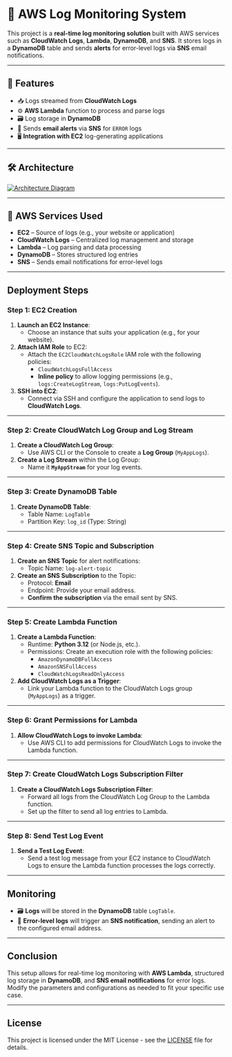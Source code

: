 # 🚀 AWS Log Monitoring System

This project is a **real-time log monitoring solution** built with AWS services such as **CloudWatch Logs**, **Lambda**, **DynamoDB**, and **SNS**. It stores logs in a **DynamoDB** table and sends **alerts** for error-level logs via **SNS** email notifications.

---

## 📌 Features

- 📥 Logs streamed from **CloudWatch Logs**
- ⚙️ **AWS Lambda** function to process and parse logs
- 🗃️ Log storage in **DynamoDB**
- 📧 Sends **email alerts** via **SNS** for `ERROR` logs
- 🖥️ **Integration with EC2** log-generating applications

---

## 🛠️ Architecture

[![Architecture Diagram](./images/architecture.png)](./images/architecture.png)


---

## 🧱 AWS Services Used

- **EC2** – Source of logs (e.g., your website or application)
- **CloudWatch Logs** – Centralized log management and storage
- **Lambda** – Log parsing and data processing
- **DynamoDB** – Stores structured log entries
- **SNS** – Sends email notifications for error-level logs

---

## Deployment Steps

### Step 1: EC2 Creation
1. **Launch an EC2 Instance**:
   - Choose an instance that suits your application (e.g., for your website).
2. **Attach IAM Role** to EC2:
   - Attach the `EC2CloudWatchLogsRole` IAM role with the following policies:
     - `CloudWatchLogsFullAccess`
     - **Inline policy** to allow logging permissions (e.g., `logs:CreateLogStream`, `logs:PutLogEvents`).
3. **SSH into EC2**:
   - Connect via SSH and configure the application to send logs to **CloudWatch Logs**.

---

### Step 2: Create CloudWatch Log Group and Log Stream
1. **Create a CloudWatch Log Group**: 
   - Use AWS CLI or the Console to create a **Log Group** (`MyAppLogs`).
2. **Create a Log Stream** within the Log Group:
   - Name it **`MyAppStream`** for your log events.

---

### Step 3: Create DynamoDB Table
1. **Create DynamoDB Table**:
   - Table Name: `LogTable`
   - Partition Key: `log_id` (Type: String)

---

### Step 4: Create SNS Topic and Subscription
1. **Create an SNS Topic** for alert notifications:
   - Topic Name: `log-alert-topic`
2. **Create an SNS Subscription** to the Topic:
   - Protocol: **Email**
   - Endpoint: Provide your email address.
   - **Confirm the subscription** via the email sent by SNS.

---

### Step 5: Create Lambda Function
1. **Create a Lambda Function**:
   - Runtime: **Python 3.12** (or Node.js, etc.).
   - Permissions: Create an execution role with the following policies:
     - `AmazonDynamoDBFullAccess`
     - `AmazonSNSFullAccess`
     - `CloudWatchLogsReadOnlyAccess`
2. **Add CloudWatch Logs as a Trigger**:
   - Link your Lambda function to the CloudWatch Logs group (`MyAppLogs`) as a trigger.

---

### Step 6: Grant Permissions for Lambda
1. **Allow CloudWatch Logs to invoke Lambda**:
   - Use AWS CLI to add permissions for CloudWatch Logs to invoke the Lambda function.

---

### Step 7: Create CloudWatch Logs Subscription Filter
1. **Create a CloudWatch Logs Subscription Filter**:
   - Forward all logs from the CloudWatch Log Group to the Lambda function.
   - Set up the filter to send all log entries to Lambda.

---

### Step 8: Send Test Log Event
1. **Send a Test Log Event**:
   - Send a test log message from your EC2 instance to CloudWatch Logs to ensure the Lambda function processes the logs correctly.

---

## Monitoring

- 🗃️ **Logs** will be stored in the **DynamoDB** table `LogTable`.
- 🚨 **Error-level logs** will trigger an **SNS notification**, sending an alert to the configured email address.

---

## Conclusion

This setup allows for real-time log monitoring with **AWS Lambda**, structured log storage in **DynamoDB**, and **SNS email notifications** for error logs. Modify the parameters and configurations as needed to fit your specific use case.

---

## License

This project is licensed under the MIT License - see the [LICENSE](LICENSE) file for details.

